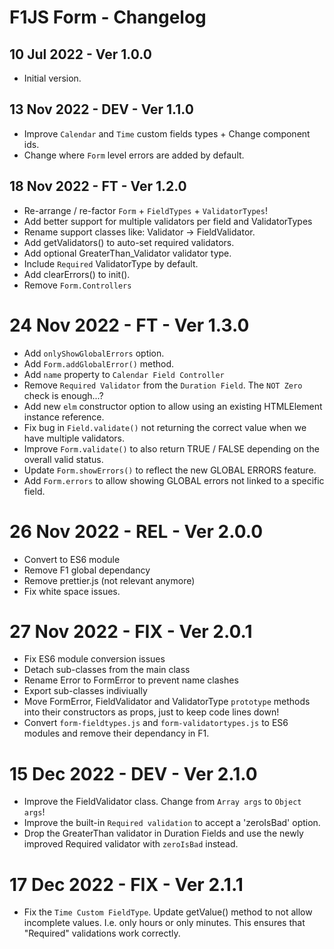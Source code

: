 # F1JS Form - Changelog

## 10 Jul 2022 - Ver 1.0.0
  - Initial version.

## 13 Nov 2022 - DEV - Ver 1.1.0
  - Improve `Calendar` and `Time` custom fields types + Change component ids.
  - Change where `Form` level errors are added by default.

## 18 Nov 2022 - FT - Ver 1.2.0
  - Re-arrange / re-factor `Form` + `FieldTypes` + `ValidatorTypes`!
  - Add better support for multiple validators per field and ValidatorTypes
  - Rename support classes like: Validator -> FieldValidator.
  - Add getValidators() to auto-set required validators.
  - Add optional GreaterThan_Validator validator type.
  - Include `Required` ValidatorType by default.
  - Add clearErrors() to init().
  - Remove `Form.Controllers`

# 24 Nov 2022 - FT - Ver 1.3.0
  - Add `onlyShowGlobalErrors` option.
  - Add `Form.addGlobalError()` method.
  - Add `name` property to `Calendar Field Controller`
  - Remove `Required Validator` from the `Duration Field`. The `NOT Zero` check is enough...?
  - Add new `elm` constructor option to allow using an existing HTMLElement instance reference.
  - Fix bug in `Field.validate()` not returning the correct value when we have multiple validators.
  - Improve `Form.validate()` to also return TRUE / FALSE depending on the overall valid status.
  - Update `Form.showErrors()` to reflect the new GLOBAL ERRORS feature.
  - Add `Form.errors` to allow showing GLOBAL errors not linked to a specific field.

# 26 Nov 2022 - REL - Ver 2.0.0
  - Convert to ES6 module
  - Remove F1 global dependancy
  - Remove prettier.js (not relevant anymore)
  - Fix white space issues.

# 27 Nov 2022 - FIX - Ver 2.0.1
  - Fix ES6 module conversion issues
  - Detach sub-classes from the main class
  - Rename Error to FormError to prevent name clashes
  - Export sub-classes indiviually
  - Move FormError, FieldValidator and ValidatorType `prototype` 
      methods into their constructors as props, just to keep
      code lines down!
  - Convert `form-fieldtypes.js` and `form-validatortypes.js`
      to ES6 modules and remove their dependancy in F1.

# 15 Dec 2022 - DEV - Ver 2.1.0
  - Improve the FieldValidator class. Change from `Array args` to `Object args`!
  - Improve the built-in `Required validation` to accept a 'zeroIsBad' option.
  - Drop the GreaterThan validator in Duration Fields and use the newly
    improved Required validator with `zeroIsBad` instead.

# 17 Dec 2022 - FIX - Ver 2.1.1
  - Fix the `Time Custom FieldType`. Update getValue() method to not allow incomplete values.
    I.e. only hours or only minutes. This ensures that "Required" validations work correctly.
